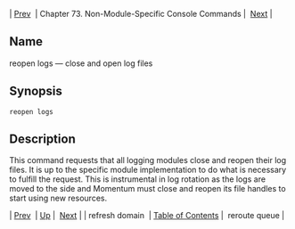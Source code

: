 | [Prev](console_commands.refresh_domain)  | Chapter 73. Non-Module-Specific Console Commands |  [Next](console_commands.reroute_queue) |

<a name="console_commands.reopen_logs"></a>
## Name

reopen logs — close and open log files

## Synopsis

`reopen logs`

<a name="idp13618640"></a>
## Description

This command requests that all logging modules close and reopen their log files. It is up to the specific module implementation to do what is necessary to fulfill the request. This is instrumental in log rotation as the logs are moved to the side and Momentum must close and reopen its file handles to start using new resources.

| [Prev](console_commands.refresh_domain)  | [Up](console.cmds.ref) |  [Next](console_commands.reroute_queue) |
| refresh domain  | [Table of Contents](index) |  reroute queue |


